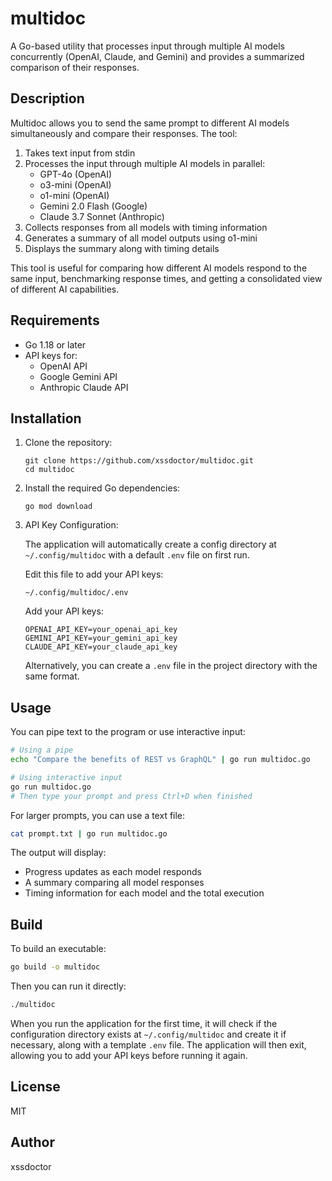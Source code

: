 # multidoc

A Go-based utility that processes input through multiple AI models concurrently (OpenAI, Claude, and Gemini) and provides a summarized comparison of their responses.

## Description

Multidoc allows you to send the same prompt to different AI models simultaneously and compare their responses. The tool:

1. Takes text input from stdin
2. Processes the input through multiple AI models in parallel:
   - GPT-4o (OpenAI)
   - o3-mini (OpenAI)
   - o1-mini (OpenAI)
   - Gemini 2.0 Flash (Google)
   - Claude 3.7 Sonnet (Anthropic)
3. Collects responses from all models with timing information
4. Generates a summary of all model outputs using o1-mini
5. Displays the summary along with timing details

This tool is useful for comparing how different AI models respond to the same input, benchmarking response times, and getting a consolidated view of different AI capabilities.

## Requirements

- Go 1.18 or later
- API keys for:
  - OpenAI API
  - Google Gemini API
  - Anthropic Claude API

## Installation

1. Clone the repository:

   ```
   git clone https://github.com/xssdoctor/multidoc.git
   cd multidoc
   ```

2. Install the required Go dependencies:

   ```
   go mod download
   ```

3. API Key Configuration:

   The application will automatically create a config directory at `~/.config/multidoc` with a default `.env` file on first run.

   Edit this file to add your API keys:

   ```
   ~/.config/multidoc/.env
   ```

   Add your API keys:

   ```
   OPENAI_API_KEY=your_openai_api_key
   GEMINI_API_KEY=your_gemini_api_key
   CLAUDE_API_KEY=your_claude_api_key
   ```

   Alternatively, you can create a `.env` file in the project directory with the same format.

## Usage

You can pipe text to the program or use interactive input:

```bash
# Using a pipe
echo "Compare the benefits of REST vs GraphQL" | go run multidoc.go

# Using interactive input
go run multidoc.go
# Then type your prompt and press Ctrl+D when finished
```

For larger prompts, you can use a text file:

```bash
cat prompt.txt | go run multidoc.go
```

The output will display:

- Progress updates as each model responds
- A summary comparing all model responses
- Timing information for each model and the total execution

## Build

To build an executable:

```bash
go build -o multidoc
```

Then you can run it directly:

```bash
./multidoc
```

When you run the application for the first time, it will check if the configuration directory exists at `~/.config/multidoc` and create it if necessary, along with a template `.env` file. The application will then exit, allowing you to add your API keys before running it again.

## License

MIT

## Author

xssdoctor
